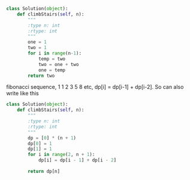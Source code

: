 ```python
class Solution(object):
    def climbStairs(self, n):
        """
        :type n: int
        :rtype: int
        """
        one = 1
        two = 1
        for i in range(n-1):
            temp = two
            two = one + two
            one = temp
        return two   
```
fibonacci sequence, 1 1 2 3 5 8 etc, dp[i] = dp[i-1] + dp[i-2].
So can also write like this
```python
class Solution(object):
    def climbStairs(self, n):
        """
        :type n: int
        :rtype: int
        """
        dp = [0] * (n + 1) 
        dp[0] = 1  
        dp[1] = 1  
        for i in range(2, n + 1):  
            dp[i] = dp[i - 1] + dp[i - 2]  
        
        return dp[n]
```
